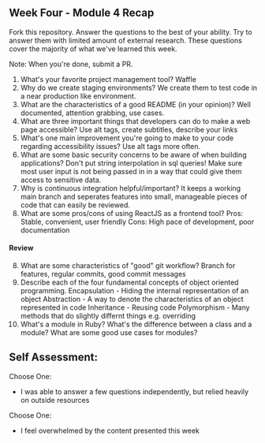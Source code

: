## Week Four - Module 4 Recap

Fork this repository. Answer the questions to the best of your ability. Try to answer them with limited amount of external research. These questions cover the majority of what we've learned this week.

Note: When you're done, submit a PR.

1. What's your favorite project management tool?
  Waffle
2. Why do we create staging environments?
  We create them to test code in a near production like environment.
3. What are the characteristics of a good README (in your opinion)?
  Well documented, attention grabbing, use cases.
4. What are three important things that developers can do to make a web page accessible?
  Use alt tags, create subtitles, describe your links
5. What's one main improvement you're going to make to your code regarding accessibility issues?
  Use alt tags more often.
6. What are some basic security concerns to be aware of when building applications?
  Don't put string interpolation in sql queries! Make sure most user input is not
  being passed in in a way that could give them access to sensitive data.
7. Why is continuous integration helpful/important?
  It keeps a working main branch and seperates features into small, manageable
  pieces of code that can easily be reviewed.
8. What are some pros/cons of using ReactJS as a frontend tool?
  Pros: Stable, convenient, user friendly
  Cons: High pace of development, poor documentation

#### Review  

8. What are some characteristics of "good" git workflow?
  Branch for features, regular commits, good commit messages
9. Describe each of the four fundamental concepts of object oriented programming.
  Encapsulation - Hiding the internal representation of an object
  Abstraction - A way to denote the characteristics of an object represented in code
  Inheritance - Reusing code
  Polymorphism - Many methods that do slightly differnt things e.g. overriding
10. What's a module in Ruby? What's the difference between a class and a module? What are some good use cases for modules?

## Self Assessment:

Choose One:

* I was able to answer a few questions independently, but relied heavily on outside resources

Choose One:

* I feel overwhelmed by the content presented this week
